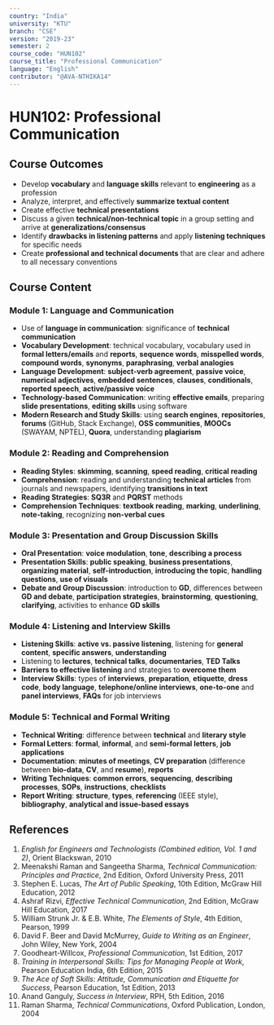 ```yaml
---
country: "India"
university: "KTU"
branch: "CSE"
version: "2019-23"
semester: 2
course_code: "HUN102"
course_title: "Professional Communication"
language: "English"
contributor: "@AVA-NTHIKA14"
---
```


# HUN102: Professional Communication

## Course Outcomes

- Develop **vocabulary** and **language skills** relevant to **engineering** as a profession  
- Analyze, interpret, and effectively **summarize textual content**  
- Create effective **technical presentations**  
- Discuss a given **technical/non-technical topic** in a group setting and arrive at **generalizations/consensus**  
- Identify **drawbacks in listening patterns** and apply **listening techniques** for specific needs  
- Create **professional and technical documents** that are clear and adhere to all necessary conventions  

## Course Content

### Module 1: Language and Communication

- Use of **language in communication**: significance of **technical communication**  
- **Vocabulary Development**: technical vocabulary, vocabulary used in **formal letters/emails** and **reports**, **sequence words**, **misspelled words**, **compound words**, **synonyms**, **paraphrasing**, **verbal analogies**  
- **Language Development**: **subject-verb agreement**, **passive voice**, **numerical adjectives**, **embedded sentences**, **clauses**, **conditionals**, **reported speech**, **active/passive voice**  
- **Technology-based Communication**: writing **effective emails**, preparing **slide presentations**, **editing skills** using software  
- **Modern Research and Study Skills**: using **search engines**, **repositories**, **forums** (GitHub, Stack Exchange), **OSS communities**, **MOOCs** (SWAYAM, NPTEL), **Quora**, understanding **plagiarism**  

### Module 2: Reading and Comprehension

- **Reading Styles**: **skimming**, **scanning**, **speed reading**, **critical reading**  
- **Comprehension**: reading and understanding **technical articles** from journals and newspapers, identifying **transitions in text**  
- **Reading Strategies**: **SQ3R** and **PQRST** methods  
- **Comprehension Techniques**: **textbook reading**, **marking**, **underlining**, **note-taking**, recognizing **non-verbal cues**  

### Module 3: Presentation and Group Discussion Skills

- **Oral Presentation**: **voice modulation**, **tone**, **describing a process**  
- **Presentation Skills**: **public speaking**, **business presentations**, **organizing material**, **self-introduction**, **introducing the topic**, **handling questions**, **use of visuals**  
- **Debate and Group Discussion**: introduction to **GD**, differences between **GD and debate**, **participation strategies**, **brainstorming**, **questioning**, **clarifying**, activities to enhance **GD skills**  

### Module 4: Listening and Interview Skills

- **Listening Skills**: **active vs. passive listening**, listening for **general content**, **specific answers**, **understanding**  
- Listening to **lectures**, **technical talks**, **documentaries**, **TED Talks**  
- **Barriers to effective listening** and strategies to **overcome them**  
- **Interview Skills**: types of **interviews**, **preparation**, **etiquette**, **dress code**, **body language**, **telephone/online interviews**, **one-to-one** and **panel interviews**, **FAQs** for job interviews  

### Module 5: Technical and Formal Writing

- **Technical Writing**: difference between **technical** and **literary style**  
- **Formal Letters**: **formal**, **informal**, and **semi-formal letters**, **job applications**  
- **Documentation**: **minutes of meetings**, **CV preparation** (difference between **bio-data**, **CV**, and **resume**), **reports**  
- **Writing Techniques**: **common errors**, **sequencing**, **describing processes**, **SOPs**, **instructions**, **checklists**  
- **Report Writing**: **structure**, **types**, **referencing** (IEEE style), **bibliography**, **analytical and issue-based essays**  

## References

1. *English for Engineers and Technologists (Combined edition, Vol. 1 and 2)*, Orient Blackswan, 2010  
2. Meenakshi Raman and Sangeetha Sharma, *Technical Communication: Principles and Practice*, 2nd Edition, Oxford University Press, 2011  
3. Stephen E. Lucas, *The Art of Public Speaking*, 10th Edition, McGraw Hill Education, 2012  
4. Ashraf Rizvi, *Effective Technical Communication*, 2nd Edition, McGraw Hill Education, 2017  
5. William Strunk Jr. & E.B. White, *The Elements of Style*, 4th Edition, Pearson, 1999  
6. David F. Beer and David McMurrey, *Guide to Writing as an Engineer*, John Wiley, New York, 2004  
7. Goodheart-Willcox, *Professional Communication*, 1st Edition, 2017  
8. *Training in Interpersonal Skills: Tips for Managing People at Work*, Pearson Education India, 6th Edition, 2015  
9. *The Ace of Soft Skills: Attitude, Communication and Etiquette for Success*, Pearson Education, 1st Edition, 2013  
10. Anand Ganguly, *Success in Interview*, RPH, 5th Edition, 2016  
11. Raman Sharma, *Technical Communications*, Oxford Publication, London, 2004  

